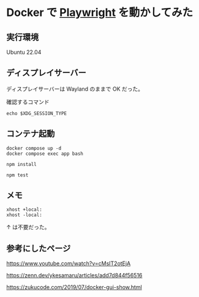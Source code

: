 # Docker で [Playwright](https://github.com/microsoft/playwright) を動かしてみた

## 実行環境

Ubuntu 22.04

## ディスプレイサーバー

ディスプレイサーバーは Wayland のままで OK だった。

確認するコマンド

```
echo $XDG_SESSION_TYPE
```

## コンテナ起動

```
docker compose up -d
docker compose exec app bash
```

```
npm install
```

```
npm test
```

## メモ

```
xhost +local:
xhost -local:
```

↑ は不要だった。

## 参考にしたページ

https://www.youtube.com/watch?v=cMsIT2otEjA

https://zenn.dev/ykesamaru/articles/add7d844f56516

https://zukucode.com/2019/07/docker-gui-show.html
